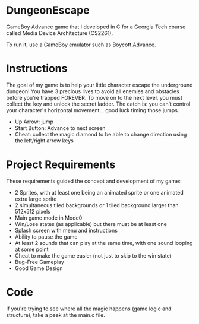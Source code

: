 # DungeonEscape
GameBoy Advance game that I developed in C for a Georgia Tech course called Media Device Architecture (CS2261).

To run it, use a GameBoy emulator such as Boycott Advance.

# Instructions

The goal of my game is to help your little character escape the underground dungeon!
You have 3 precious lives to avoid all enemies and obstacles before you're trapped FOREVER.
To move on to the next level, you must collect the key and unlock the secret ladder.
The catch is: you can't control your character's horizontal movement... good luck timing those jumps.

* Up Arrow: jump
* Start Button: Advance to next screen
* Cheat: collect the magic diamond to be able to change direction using the left/right arrow keys

# Project Requirements

These requirements guided the concept and development of my game:
* 2 Sprites, with at least one being an animated sprite or one animated extra large sprite
* 2 simultaneous tiled backgrounds or 1 tiled background larger than 512x512 pixels
* Main game mode in Mode0
* Win/Lose states (as applicable) but there must be at least one
* Splash screen with menu and instructions
* Ability to pause the game
* At least 2 sounds that can play at the same time, with one sound looping at some point
* Cheat to make the game easier (not just to skip to the win state)
* Bug-Free Gameplay
* Good Game Design

# Code
If you're trying to see where all the magic happens (game logic and structure), take a peek at the main.c file.